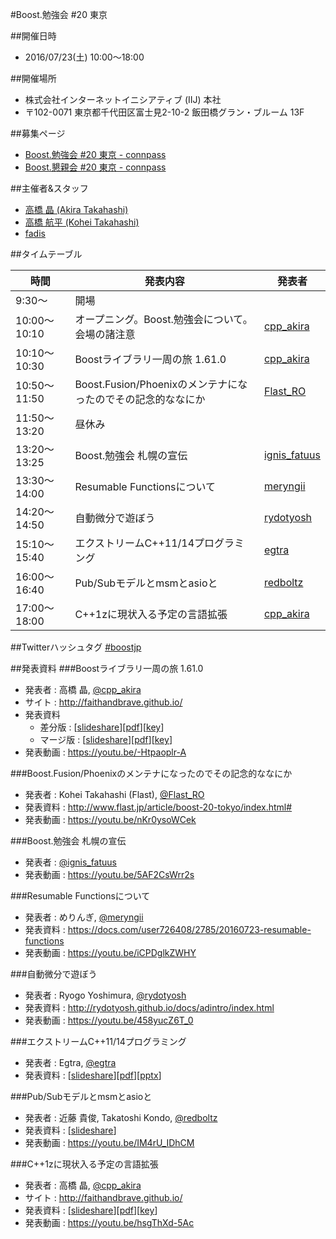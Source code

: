 #Boost.勉強会 #20 東京

##開催日時
- 2016/07/23(土) 10:00〜18:00


##開催場所
- 株式会社インターネットイニシアティブ (IIJ) 本社
- 〒102-0071 東京都千代田区富士見2-10-2 飯田橋グラン・ブルーム 13F


##募集ページ
- [Boost.勉強会 #20 東京 - connpass](http://connpass.com/event/34012/)
- [Boost.懇親会 #20 東京 - connpass](http://connpass.com/event/35556/)


##主催者&スタッフ
- [高橋 晶 (Akira Takahashi)](https://twitter.com/cpp_akira)
- [高橋 航平 (Kohei Takahashi)](http://twitter.com/Flast_RO)
- [fadis](https://twitter.com/fadis_)


##タイムテーブル

| 時間 | 発表内容 | 発表者 |
|------|----------|--------|
| 9:30〜 | 開場 | |
| 10:00～10:10 | オープニング。Boost.勉強会について。会場の諸注意 | [cpp_akira](https://twitter.com/cpp_akira) |
| 10:10～10:30 | Boostライブラリ一周の旅 1.61.0 | [cpp_akira](https://twitter.com/cpp_akira) |
| 10:50〜11:50 | Boost.Fusion/Phoenixのメンテナになったのでその記念的ななにか | [Flast_RO](https://twitter.com/Flast_RO) |
| 11:50〜13:20 | 昼休み |
| 13:20〜13:25 | Boost.勉強会 札幌の宣伝 | [ignis_fatuus](https://twitter.com/ignis_fatuus) |
| 13:30〜14:00 | Resumable Functionsについて | [meryngii](https://twitter.com/meryngii) |
| 14:20〜14:50 | 自動微分で遊ぼう | [rydotyosh](https://twitter.com/rydotyosh) |
| 15:10〜15:40 | エクストリームC\+\+11/14プログラミング | [egtra](https://twitter.com/egtra) |
| 16:00〜16:40 | Pub/Subモデルとmsmとasioと | [redboltz](https://twitter.com/redboltz) |
| 17:00〜18:00 | C\+\+1zに現状入る予定の言語拡張 | [cpp_akira](https://twitter.com/cpp_akira) |


##Twitterハッシュタグ
[#boostjp](https://twitter.com/search?q=%23boostjp)


##発表資料
###Boostライブラリ一周の旅 1.61.0
- 発表者 : 高橋 晶, [@cpp_akira](https://twitter.com/cpp_akira)
- サイト : <http://faithandbrave.github.io/>
- 発表資料
    - 差分版 : [[slideshare](http://www.slideshare.net/faithandbrave/boost-tour-1610)][[pdf](https://dl.dropboxusercontent.com/u/1682460/presentation/boost_20/boost_tour_1_61_0.pdf)][[key](https://dl.dropboxusercontent.com/u/1682460/presentation/boost_20/boost_tour_1_61_0.key)]
    - マージ版 : [[slideshare](http://www.slideshare.net/faithandbrave/boost-tour-1610-merge)][[pdf](https://dl.dropboxusercontent.com/u/1682460/presentation/boost_20/boost_tour_1_61_0_merge.pdf)][[key](https://dl.dropboxusercontent.com/u/1682460/presentation/boost_20/boost_tour_1_61_0_merge.key)]
- 発表動画 : <https://youtu.be/-Htpaoplr-A>


###Boost.Fusion/Phoenixのメンテナになったのでその記念的ななにか
- 発表者 : Kohei Takahashi (Flast), [@Flast_RO](https://twitter.com/Flast_RO)
- 発表資料 : <http://www.flast.jp/article/boost-20-tokyo/index.html#>
- 発表動画 : <https://youtu.be/nKr0ysoWCek>


###Boost.勉強会 札幌の宣伝
- 発表者 : [@ignis_fatuus](https://twitter.com/ignis_fatuus)
- 発表動画 : <https://youtu.be/5AF2CsWrr2s>


###Resumable Functionsについて
- 発表者 : めりんぎ, [@meryngii](https://twitter.com/meryngii)
- 発表資料 : <https://docs.com/user726408/2785/20160723-resumable-functions>
- 発表動画 : <https://youtu.be/iCPDglkZWHY>


###自動微分で遊ぼう
- 発表者 : Ryogo Yoshimura, [@rydotyosh](https://twitter.com/rydotyosh)
- 発表資料 : <http://rydotyosh.github.io/docs/adintro/index.html>
- 発表動画 : <https://youtu.be/458yucZ6T_0>


###エクストリームC++11/14プログラミング
- 発表者 : Egtra, [@egtra](https://twitter.com/egtra)
- 発表資料 : [[slideshare](http://www.slideshare.net/egtra/c1114-64328543)][[pdf](http://dev.activebasic.com/egtra2nd/documents/extreme-cpp-11-14.pdf)][[pptx](http://dev.activebasic.com/egtra2nd/documents/extreme-cpp-11-14.pptx)]



###Pub/Subモデルとmsmとasioと
- 発表者 : 近藤 貴俊, Takatoshi Kondo, [@redboltz](https://twitter.com/redboltz)
- 発表資料 :  [[slideshare](http://www.slideshare.net/taka111/pubsub-model-msm-and-asio)]
- 発表動画 : <https://youtu.be/IM4rU_IDhCM>


###C++1zに現状入る予定の言語拡張
- 発表者 : 高橋 晶, [@cpp_akira](https://twitter.com/cpp_akira)
- サイト : <http://faithandbrave.github.io/>
- 発表資料 : [[slideshare](http://www.slideshare.net/faithandbrave/c1z-draft)][[pdf](https://dl.dropboxusercontent.com/u/1682460/presentation/boost_20/cpp1z_draft.pdf)][[key](https://dl.dropboxusercontent.com/u/1682460/presentation/boost_20/cpp1z_draft.key)]
- 発表動画 : <https://youtu.be/hsgThXd-5Ac>

